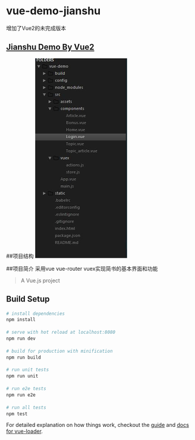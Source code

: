 # vue-demo-jianshu
增加了Vue2的未完成版本
## [Jianshu Demo By Vue2](https://github.com/Mrjeff578575/JianshuVue2.0)

##项目结构
![image](https://github.com/Mrjeff578575/markdownphoto/blob/master/%E9%A1%B9%E7%9B%AE%E7%BB%93%E6%9E%84.jpg)

##项目简介
采用vue vue-router vuex实现简书的基本界面和功能

> A Vue.js project

## Build Setup

``` bash
# install dependencies
npm install

# serve with hot reload at localhost:8080
npm run dev

# build for production with minification
npm run build

# run unit tests
npm run unit

# run e2e tests
npm run e2e

# run all tests
npm test
```

For detailed explanation on how things work, checkout the [guide](http://vuejs-templates.github.io/webpack/) and [docs for vue-loader](http://vuejs.github.io/vue-loader).
